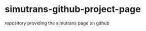 simutrans-github-project-page
=============================

repository providing the simutrans page on github
